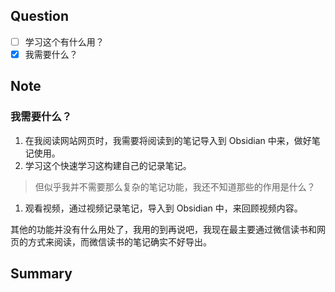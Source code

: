 ## Question

- [ ] 学习这个有什么用？
- [x] 我需要什么？

## Note

### 我需要什么？

1. 在我阅读网站网页时，我需要将阅读到的笔记导入到 Obsidian 中来，做好笔记使用。
2. 学习这个快速学习这构建自己的记录笔记。

> 但似乎我并不需要那么复杂的笔记功能，我还不知道那些的作用是什么？

1. 观看视频，通过视频记录笔记，导入到 Obsidian 中，来回顾视频内容。

其他的功能并没有什么用处了，我用的到再说吧，我现在最主要通过微信读书和网页的方式来阅读，而微信读书的笔记确实不好导出。

## Summary
